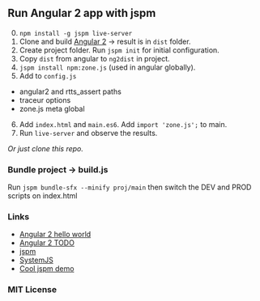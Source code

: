 ## Run Angular 2 app with jspm
0. `npm install -g jspm live-server`
1. Clone and build [Angular 2](https://github.com/angular/angular) -> result is in `dist` folder.
2. Create project folder. Run `jspm init` for initial configuration.
3. Copy `dist` from angular to `ng2dist` in project.
4. `jspm install npm:zone.js` (used in angular globally).
5. Add to `config.js`
 * angular2 and rtts_assert paths
 * traceur options
 * zone.js meta global
6. Add `index.html` and `main.es6`. Add `import 'zone.js';` to main.
7. Run `live-server` and observe the results.

*Or just clone this repo.*


### Bundle project -> build.js 
Run `jspm bundle-sfx --minify proj/main`
then switch the DEV and PROD scripts on index.html

### Links
- [Angular 2 hello world](https://github.com/angular/angular/tree/master/modules/examples/src/hello_world)
- [Angular 2 TODO](https://github.com/davideast/ng2do)
- [jspm](https://github.com/jspm/jspm-cli/)
- [SystemJS](https://github.com/systemjs/systemjs)
- [Cool jspm demo](https://github.com/geelen/loopgifs)

### MIT License

